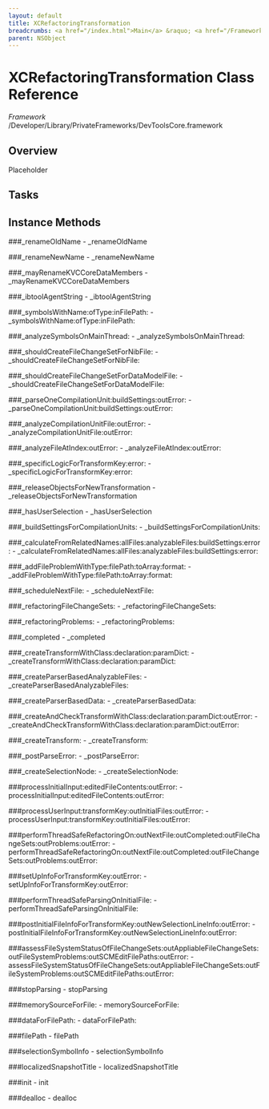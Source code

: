 ```yaml
---
layout: default
title: XCRefactoringTransformation
breadcrumbs: <a href="/index.html">Main</a> &raquo; <a href="/Frameworks.html">Framework</a> &raquo; <a href="/Frameworks/DevToolsCore.html">DevToolsCore</a> &raquo; XCRefactoringTransformation
parent: NSObject 
---
```

# XCRefactoringTransformation Class Reference

*Framework* /Developer/Library/PrivateFrameworks/DevToolsCore.framework

## Overview

Placeholder

## Tasks

## Instance Methods

<a name="-_renameOldName"></a>
###_renameOldName
    - _renameOldName

<a name="-_renameNewName"></a>
###_renameNewName
    - _renameNewName

<a name="-_mayRenameKVCCoreDataMembers"></a>
###_mayRenameKVCCoreDataMembers
    - _mayRenameKVCCoreDataMembers

<a name="-_ibtoolAgentString"></a>
###_ibtoolAgentString
    - _ibtoolAgentString

<a name="-_symbolsWithName:ofType:inFilePath:"></a>
###_symbolsWithName:ofType:inFilePath:
    - _symbolsWithName:ofType:inFilePath:

<a name="-_analyzeSymbolsOnMainThread:"></a>
###_analyzeSymbolsOnMainThread:
    - _analyzeSymbolsOnMainThread:

<a name="-_shouldCreateFileChangeSetForNibFile:"></a>
###_shouldCreateFileChangeSetForNibFile:
    - _shouldCreateFileChangeSetForNibFile:

<a name="-_shouldCreateFileChangeSetForDataModelFile:"></a>
###_shouldCreateFileChangeSetForDataModelFile:
    - _shouldCreateFileChangeSetForDataModelFile:

<a name="-_parseOneCompilationUnit:buildSettings:outError:"></a>
###_parseOneCompilationUnit:buildSettings:outError:
    - _parseOneCompilationUnit:buildSettings:outError:

<a name="-_analyzeCompilationUnitFile:outError:"></a>
###_analyzeCompilationUnitFile:outError:
    - _analyzeCompilationUnitFile:outError:

<a name="-_analyzeFileAtIndex:outError:"></a>
###_analyzeFileAtIndex:outError:
    - _analyzeFileAtIndex:outError:

<a name="-_specificLogicForTransformKey:error:"></a>
###_specificLogicForTransformKey:error:
    - _specificLogicForTransformKey:error:

<a name="-_releaseObjectsForNewTransformation"></a>
###_releaseObjectsForNewTransformation
    - _releaseObjectsForNewTransformation

<a name="-_hasUserSelection"></a>
###_hasUserSelection
    - _hasUserSelection

<a name="-_buildSettingsForCompilationUnits:"></a>
###_buildSettingsForCompilationUnits:
    - _buildSettingsForCompilationUnits:

<a name="-_calculateFromRelatedNames:allFiles:analyzableFiles:buildSettings:error:"></a>
###_calculateFromRelatedNames:allFiles:analyzableFiles:buildSettings:error:
    - _calculateFromRelatedNames:allFiles:analyzableFiles:buildSettings:error:

<a name="-_addFileProblemWithType:filePath:toArray:format:"></a>
###_addFileProblemWithType:filePath:toArray:format:
    - _addFileProblemWithType:filePath:toArray:format:

<a name="-_scheduleNextFile:"></a>
###_scheduleNextFile:
    - _scheduleNextFile:

<a name="-_refactoringFileChangeSets:"></a>
###_refactoringFileChangeSets:
    - _refactoringFileChangeSets:

<a name="-_refactoringProblems:"></a>
###_refactoringProblems:
    - _refactoringProblems:

<a name="-_completed"></a>
###_completed
    - _completed

<a name="-_createTransformWithClass:declaration:paramDict:"></a>
###_createTransformWithClass:declaration:paramDict:
    - _createTransformWithClass:declaration:paramDict:

<a name="-_createParserBasedAnalyzableFiles:"></a>
###_createParserBasedAnalyzableFiles:
    - _createParserBasedAnalyzableFiles:

<a name="-_createParserBasedData:"></a>
###_createParserBasedData:
    - _createParserBasedData:

<a name="-_createAndCheckTransformWithClass:declaration:paramDict:outError:"></a>
###_createAndCheckTransformWithClass:declaration:paramDict:outError:
    - _createAndCheckTransformWithClass:declaration:paramDict:outError:

<a name="-_createTransform:"></a>
###_createTransform:
    - _createTransform:

<a name="-_postParseError:"></a>
###_postParseError:
    - _postParseError:

<a name="-_createSelectionNode:"></a>
###_createSelectionNode:
    - _createSelectionNode:

<a name="-processInitialInput:editedFileContents:outError:"></a>
###processInitialInput:editedFileContents:outError:
    - processInitialInput:editedFileContents:outError:

<a name="-processUserInput:transformKey:outInitialFiles:outError:"></a>
###processUserInput:transformKey:outInitialFiles:outError:
    - processUserInput:transformKey:outInitialFiles:outError:

<a name="-performThreadSafeRefactoringOn:outNextFile:outCompleted:outFileChangeSets:outProblems:outError:"></a>
###performThreadSafeRefactoringOn:outNextFile:outCompleted:outFileChangeSets:outProblems:outError:
    - performThreadSafeRefactoringOn:outNextFile:outCompleted:outFileChangeSets:outProblems:outError:

<a name="-setUpInfoForTransformKey:outError:"></a>
###setUpInfoForTransformKey:outError:
    - setUpInfoForTransformKey:outError:

<a name="-performThreadSafeParsingOnInitialFile:"></a>
###performThreadSafeParsingOnInitialFile:
    - performThreadSafeParsingOnInitialFile:

<a name="-postInitialFileInfoForTransformKey:outNewSelectionLineInfo:outError:"></a>
###postInitialFileInfoForTransformKey:outNewSelectionLineInfo:outError:
    - postInitialFileInfoForTransformKey:outNewSelectionLineInfo:outError:

<a name="-assessFileSystemStatusOfFileChangeSets:outAppliableFileChangeSets:outFileSystemProblems:outSCMEditFilePaths:outError:"></a>
###assessFileSystemStatusOfFileChangeSets:outAppliableFileChangeSets:outFileSystemProblems:outSCMEditFilePaths:outError:
    - assessFileSystemStatusOfFileChangeSets:outAppliableFileChangeSets:outFileSystemProblems:outSCMEditFilePaths:outError:

<a name="-stopParsing"></a>
###stopParsing
    - stopParsing

<a name="-memorySourceForFile:"></a>
###memorySourceForFile:
    - memorySourceForFile:

<a name="-dataForFilePath:"></a>
###dataForFilePath:
    - dataForFilePath:

<a name="-filePath"></a>
###filePath
    - filePath

<a name="-selectionSymbolInfo"></a>
###selectionSymbolInfo
    - selectionSymbolInfo

<a name="-localizedSnapshotTitle"></a>
###localizedSnapshotTitle
    - localizedSnapshotTitle

<a name="-init"></a>
###init
    - init

<a name="-dealloc"></a>
###dealloc
    - dealloc

